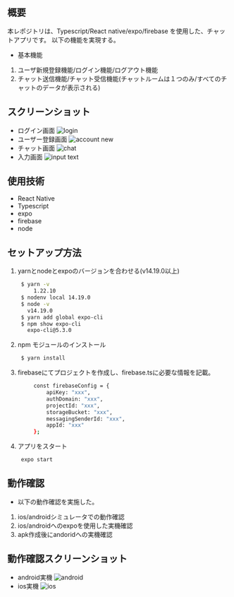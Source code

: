 ## 概要

本レポジトリは、Typescript/React native/expo/firebase を使用した、チャットアプリです。
以下の機能を実現する。

- 基本機能

1. ユーザ新規登録機能/ログイン機能/ログアウト機能
2. チャット送信機能/チャット受信機能(チャットルームは１つのみ/すべてのチャットのデータが表示される)

## スクリーンショット
- ログイン画面
  ![login](https://github.com/iwakitakuma33/react_native_expo_sample/blob/main/readmeAssets/ios_simulator_account_login_sample.png?raw=true)
- ユーザー登録画面
  ![account new](https://github.com/iwakitakuma33/react_native_expo_sample/blob/main/readmeAssets/ios_simulator_account_new.png?raw=true)
- チャット画面
  ![chat](https://github.com/iwakitakuma33/react_native_expo_sample/blob/main/readmeAssets/ios_simulator_chat.png?raw=true)
- 入力画面
  ![input text](https://github.com/iwakitakuma33/react_native_expo_sample/blob/main/readmeAssets/ios_simulator_chat_text_input.png?raw=true)

## 使用技術

- React Native
- Typescript
- expo
- firebase
- node

## セットアップ方法
1. yarnとnodeとexpoのバージョンを合わせる(v14.19.0以上)
   ```bash
	$ yarn -v
		1.22.10
    $ nodenv local 14.19.0
    $ node -v
      v14.19.0
    $ yarn add global expo-cli
    $ npm show expo-cli
      expo-cli@5.3.0 
   ```
2. npm モジュールのインストール
   ```bash
    $ yarn install
   ```
3. firebaseにてプロジェクトを作成し、firebase.tsに必要な情報を記載。
   ```bash
		const firebaseConfig = {
			apiKey: "xxx",
			authDomain: "xxx",
			projectId: "xxx",
			storageBucket: "xxx",
			messagingSenderId: "xxx",
			appId: "xxx"
		};

   ```
4. アプリをスタート
   ```bash
    expo start
   ```
## 動作確認
- 以下の動作確認を実施した。

1. ios/androidシミュレータでの動作確認
2. ios/androidへのexpoを使用した実機確認
3. apk作成後にandoridへの実機確認

## 動作確認スクリーンショット
- android実機
  ![android](https://github.com/iwakitakuma33/react_native_expo_sample/blob/main/readmeAssets/android_chat.jpg?raw=true)
- ios実機
  ![ios](https://github.com/iwakitakuma33/react_native_expo_sample/blob/main/readmeAssets/ios_chat.jpg?raw=true)
